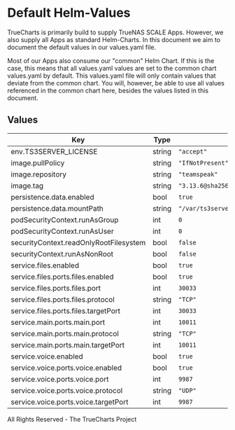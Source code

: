 # Default Helm-Values

TrueCharts is primarily build to supply TrueNAS SCALE Apps.
However, we also supply all Apps as standard Helm-Charts. In this document we aim to document the default values in our values.yaml file.

Most of our Apps also consume our "common" Helm Chart.
If this is the case, this means that all values.yaml values are set to the common chart values.yaml by default. This values.yaml file will only contain values that deviate from the common chart.
You will, however, be able to use all values referenced in the common chart here, besides the values listed in this document.

## Values

| Key | Type | Default | Description |
|-----|------|---------|-------------|
| env.TS3SERVER_LICENSE | string | `"accept"` |  |
| image.pullPolicy | string | `"IfNotPresent"` |  |
| image.repository | string | `"teamspeak"` |  |
| image.tag | string | `"3.13.6@sha256:1fa7d5a2bce954d98724a71faf4af7853e93db5d0a61c447fe03988492a91bed"` |  |
| persistence.data.enabled | bool | `true` |  |
| persistence.data.mountPath | string | `"/var/ts3server/"` |  |
| podSecurityContext.runAsGroup | int | `0` |  |
| podSecurityContext.runAsUser | int | `0` |  |
| securityContext.readOnlyRootFilesystem | bool | `false` |  |
| securityContext.runAsNonRoot | bool | `false` |  |
| service.files.enabled | bool | `true` |  |
| service.files.ports.files.enabled | bool | `true` |  |
| service.files.ports.files.port | int | `30033` |  |
| service.files.ports.files.protocol | string | `"TCP"` |  |
| service.files.ports.files.targetPort | int | `30033` |  |
| service.main.ports.main.port | int | `10011` |  |
| service.main.ports.main.protocol | string | `"TCP"` |  |
| service.main.ports.main.targetPort | int | `10011` |  |
| service.voice.enabled | bool | `true` |  |
| service.voice.ports.voice.enabled | bool | `true` |  |
| service.voice.ports.voice.port | int | `9987` |  |
| service.voice.ports.voice.protocol | string | `"UDP"` |  |
| service.voice.ports.voice.targetPort | int | `9987` |  |

All Rights Reserved - The TrueCharts Project
